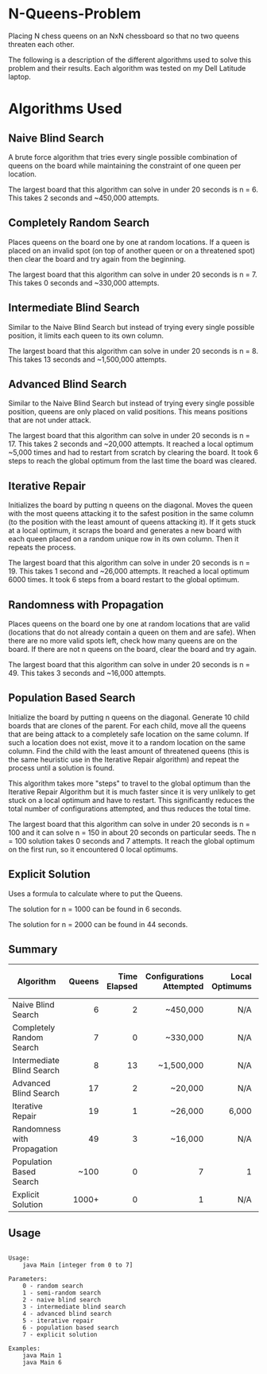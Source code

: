 # N-Queens-Problem
Placing N chess queens on an NxN chessboard so that no two queens threaten each other.

The following is a description of the different algorithms used to solve this problem and their results. Each algorithm was tested on my Dell Latitude laptop.

# Algorithms Used

## Naive Blind Search
A brute force algorithm that tries every single possible combination of queens on the board while maintaining the constraint of one queen per location.

The largest board that this algorithm can solve in under 20 seconds is n = 6. This takes 2 seconds and ~450,000 attempts.

## Completely Random Search
Places queens on the board one by one at random locations. If a queen is placed on an invalid spot (on top of another queen or on a threatened spot) then clear the board and try again from the beginning. 

The largest board that this algorithm can solve in under 20 seconds is n = 7. This takes 0 seconds and ~330,000 attempts.

## Intermediate Blind Search
Similar to the Naive Blind Search but instead of trying every single possible position, it limits each queen to its own column.

The largest board that this algorithm can solve in under 20 seconds is n = 8. This takes 13 seconds and ~1,500,000 attempts.

## Advanced Blind Search
Similar to the Naive Blind Search but instead of trying every single possible position, queens are only placed on valid positions. This means positions that are not under attack.

The largest board that this algorithm can solve in under 20 seconds is n = 17. This takes 2 seconds and ~20,000 attempts. It reached a local optimum ~5,000 times and had to restart from scratch by clearing the board. It took 6 steps to reach the global optimum from the last time the board was cleared.

## Iterative Repair
Initializes the board by putting n queens on the diagonal. Moves the queen with the most queens attacking it to the safest position in the same column (to the position with the least amount of queens attacking it). If it gets stuck at a local optimum, it scraps the board and generates a new board with each queen placed on a random unique row in its own column. Then it repeats the process.

The largest board that this algorithm can solve in under 20 seconds is n = 19. This takes 1 second and ~26,000 attempts. It reached a local optimum 6000 times. It took 6 steps from a board restart to the global optimum.

## Randomness with Propagation
Places queens on the board one by one at random locations that are valid (locations that do not already contain a queen on them and are safe). When there are no more valid spots left, check how many queens are on the board. If there are not n queens on the board, clear the board and try again.

The largest board that this algorithm can solve in under 20 seconds is n = 49. This takes 3 seconds and ~16,000 attempts.

## Population Based Search
Initialize the board by putting n queens on the diagonal. Generate 10 child boards that are clones of the parent. For each child, move all the queens that are being attack to a completely safe location on the same column. If such a location does not exist, move it to a random location on the same column. Find the child with the least amount of threatened queens (this is the same heuristic use in the Iterative Repair algorithm) and repeat the process until a solution is found.

This algorithm takes more "steps" to travel to the global optimum than the Iterative Repair Algorithm but it is much faster since it is very unlikely to get stuck on a local optimum and have to restart. This significantly reduces the total number of configurations attempted, and thus reduces the total time.

The largest board that this algorithm can solve in under 20 seconds is n = 100 and it can solve n = 150 in about 20 seconds on particular seeds. The n = 100 solution takes 0 seconds and 7 attempts. It reach the global optimum on the first run, so it encountered 0 local optimums.

## Explicit Solution
Uses a formula to calculate where to put the Queens.

The solution for n = 1000 can be found in 6 seconds.

The solution for n = 2000 can be found in 44 seconds.

## Summary

| Algorithm                   | Queens| Time Elapsed | Configurations Attempted | Local Optimums | Steps to Global Optimum |
| --------------------------- | -----:|-------------:|-------------------------:|---------------:|------------------------:|
| Naive Blind Search          |     6 |            2 |                 ~450,000 |            N/A |                     N/A |
| Completely Random Search    |     7 |            0 |                 ~330,000 |            N/A |                     N/A |
| Intermediate Blind Search   |     8 |           13 |               ~1,500,000 |            N/A |                     N/A |
| Advanced Blind Search       |    17 |            2 |                  ~20,000 |            N/A |                     N/A |
| Iterative Repair            |    19 |            1 |                  ~26,000 |          6,000 |                       6 |
| Randomness with Propagation |    49 |            3 |                  ~16,000 |            N/A |                     N/A |
| Population Based Search     |  ~100 |            0 |                        7 |              1 |                       7 |
| Explicit Solution           | 1000+ |            0 |                        1 |            N/A |                     N/A |

## Usage
```

Usage: 
	java Main [integer from 0 to 7]

Parameters: 
	0 - random search
	1 - semi-random search
	2 - naive blind search
	3 - intermediate blind search
	4 - advanced blind search
	5 - iterative repair
	6 - population based search
	7 - explicit solution

Examples: 
	java Main 1
	java Main 6
  
```
